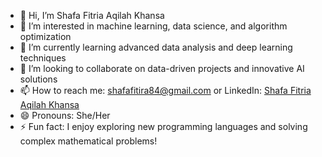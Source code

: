 - 👋 Hi, I’m Shafa Fitria Aqilah Khansa  
- 👀 I’m interested in machine learning, data science, and algorithm optimization  
- 🌱 I’m currently learning advanced data analysis and deep learning techniques  
- 💞️ I’m looking to collaborate on data-driven projects and innovative AI solutions  
- 📫 How to reach me: shafafitira84@gmail.com or LinkedIn: [Shafa Fitria Aqilah Khansa](https://www.linkedin.com/in/shafafitriaaqilahkhansa/)  
- 😄 Pronouns: She/Her  
- ⚡ Fun fact: I enjoy exploring new programming languages and solving complex mathematical problems!  
